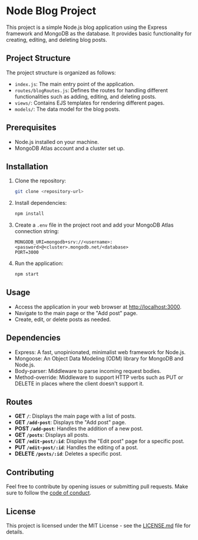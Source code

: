 # Node Blog Project

This project is a simple Node.js blog application using the Express framework and MongoDB as the database. It provides basic functionality for creating, editing, and deleting blog posts.

## Project Structure

The project structure is organized as follows:

- `index.js`: The main entry point of the application.
- `routes/blogRoutes.js`: Defines the routes for handling different functionalities such as adding, editing, and deleting posts.
- `views/`: Contains EJS templates for rendering different pages.
- `models/`: The data model for the blog posts.

## Prerequisites

- Node.js installed on your machine.
- MongoDB Atlas account and a cluster set up.

## Installation

1. Clone the repository:

    ```bash
    git clone <repository-url>
    ```

2. Install dependencies:

    ```bash
    npm install
    ```

3. Create a `.env` file in the project root and add your MongoDB Atlas connection string:

    ```env
    MONGODB_URI=mongodb+srv://<username>:<password>@<cluster>.mongodb.net/<database>
    PORT=3000
    ```

4. Run the application:

    ```bash
    npm start
    ```

## Usage

- Access the application in your web browser at [http://localhost:3000](http://localhost:3000).
- Navigate to the main page or the "Add post" page.
- Create, edit, or delete posts as needed.

## Dependencies

- Express: A fast, unopinionated, minimalist web framework for Node.js.
- Mongoose: An Object Data Modeling (ODM) library for MongoDB and Node.js.
- Body-parser: Middleware to parse incoming request bodies.
- Method-override: Middleware to support HTTP verbs such as PUT or DELETE in places where the client doesn't support it.

## Routes

- **GET `/`**: Displays the main page with a list of posts.
- **GET `/add-post`**: Displays the "Add post" page.
- **POST `/add-post`**: Handles the addition of a new post.
- **GET `/posts`**: Displays all posts.
- **GET `/edit-post/:id`**: Displays the "Edit post" page for a specific post.
- **PUT `/edit-post/:id`**: Handles the editing of a post.
- **DELETE `/posts/:id`**: Deletes a specific post.

## Contributing

Feel free to contribute by opening issues or submitting pull requests. Make sure to follow the [code of conduct](CODE_OF_CONDUCT.md).

## License

This project is licensed under the MIT License - see the [LICENSE.md](LICENSE.md) file for details.
